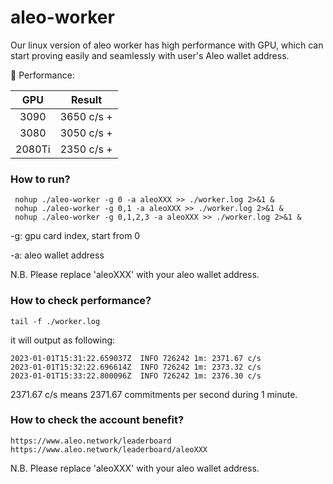 # aleo-worker
Our linux version of aleo worker has high performance with GPU, which can start proving easily and seamlessly with user's Aleo wallet address.

🏅  Performance:

| GPU | Result |
| :---: | :---: |
| 3090 | 3650 c/s + |
| 3080 | 3050 c/s + |
| 2080Ti | 2350 c/s + |

### How to run?
```
 nohup ./aleo-worker -g 0 -a aleoXXX >> ./worker.log 2>&1 &
 nohup ./aleo-worker -g 0,1 -a aleoXXX >> ./worker.log 2>&1 &
 nohup ./aleo-worker -g 0,1,2,3 -a aleoXXX >> ./worker.log 2>&1 &
```
-g: gpu card index, start from 0

-a: aleo wallet address

N.B. Please replace 'aleoXXX' with your aleo wallet address.

### How to check performance?
```
tail -f ./worker.log
```

it will output as following:
```
2023-01-01T15:31:22.659037Z  INFO 726242 1m: 2371.67 c/s
2023-01-01T15:32:22.696614Z  INFO 726242 1m: 2373.32 c/s
2023-01-01T15:33:22.800096Z  INFO 726242 1m: 2376.30 c/s
```
2371.67 c/s means 2371.67 commitments per second during 1 minute.

### How to check the account benefit?
```
https://www.aleo.network/leaderboard
https://www.aleo.network/leaderboard/aleoXXX
```

N.B. Please replace 'aleoXXX' with your aleo wallet address.
